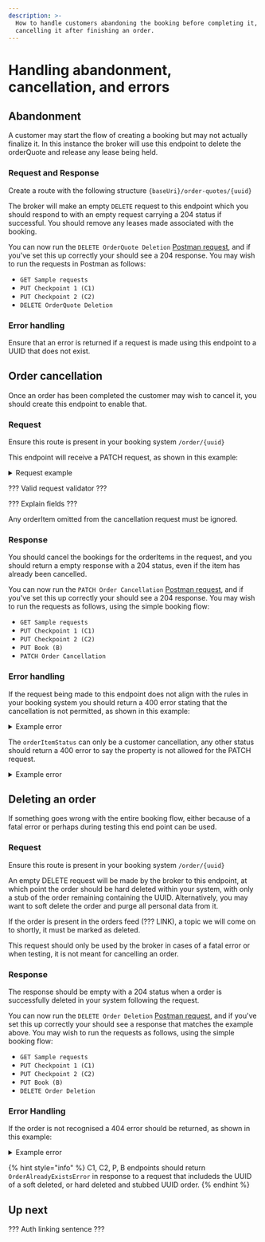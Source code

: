 ```yaml
---
description: >-
  How to handle customers abandoning the booking before completing it, or
  cancelling it after finishing an order.
---
```


# Handling abandonment, cancellation, and errors

## Abandonment

A customer may start the flow of creating a booking but may not actually finalize it. In this instance the broker will use this endpoint to delete the orderQuote and release any lease being held.

### Request and Response

Create a route with the following structure `{baseUri}/order-quotes/{uuid}`

The broker will make an empty `DELETE` request to this endpoint which you should respond to with an empty request carrying a 204 status if successful. You should remove any leases made associated with the booking.

You can now run the `DELETE OrderQuote Deletion` [Postman request](https://documenter.getpostman.com/view/21015180/Uz5DqdCf), and if you've set this up correctly your should see a 204 response. You may wish to run the requests in Postman as follows:

* `GET Sample requests`
* `PUT Checkpoint 1 (C1)`
* `PUT Checkpoint 2 (C2)`
* `DELETE OrderQuote Deletion`

### Error handling

Ensure that an error is returned if a request is made using this endpoint to a UUID that does not exist.

## Order cancellation

Once an order has been completed the customer may wish to cancel it, you should create this endpoint to enable that.

### Request

Ensure this route is present in your booking system `/order/{uuid}`

This endpoint will receive a PATCH request, as shown in this example:&#x20;

<details>

<summary>Request example</summary>

```
{
  "@context": "https://openactive.io/",
  "@type": "Order",
  "orderedItem": [
    {
      "@type": "OrderItem",
      "@id": "https://example.com/api/orders/e11429ea-467f-4270-ab62-e47368996fe8#/orderedItem/1234",
      "orderItemStatus": "https://openactive.io/CustomerCancelled"
    }
  ]
}
```

</details>

??? Valid request validator ???

??? Explain fields ???

Any orderItem omitted from the cancellation request must be ignored.

### Response

You should cancel the bookings for the orderItems in the request, and you should return a empty response with a 204 status, even if the item has already been cancelled.

You can now run the `PATCH Order Cancellation` [Postman request](https://documenter.getpostman.com/view/21015180/Uz5DqdCf), and if you've set this up correctly your should see a 204 response. You may wish to run the requests as follows, using the simple booking flow:&#x20;

* `GET Sample requests`
* `PUT Checkpoint 1 (C1)`
* `PUT Checkpoint 2 (C2)`
* `PUT Book (B)`
* `PATCH Order Cancellation`

### Error handling

If the request being made to this endpoint does not align with the rules in your booking system you should return a 400 error stating that the cancellation is not permitted, as shown in this example:&#x20;

<details>

<summary>Example error</summary>

```
{
  "@context": "https://openactive.io/",
  "@type": "CancellationNotPermittedError",
  "description": "The horse has already been fed, and cannot be put back in the box."
}
```

</details>

The `orderItemStatus` can only be a customer cancellation, any other status should return a 400 error to say the property is not allowed for the PATCH request.

<details>

<summary>Example error</summary>

```
{
  "@context": "https://openactive.io/",
  "@type": "PatchNotAllowedOnProperty",
  "description": "Only 'https://openactive.io/CustomerCancelled' is permitted for this property."
}
```

</details>

## Deleting an order

If something goes wrong with the entire booking flow, either because of a fatal error or perhaps during testing this end point can be used.

### Request

Ensure this route is present in your booking system `/order/{uuid}`

An empty DELETE request will be made by the broker to this endpoint, at which point the order should be hard deleted within your system, with only a stub of the order remaining containing the UUID. Alternatively, you may want to soft delete the order and purge all personal data from it.

If the order is present in the orders feed (??? LINK), a topic we will come on to shortly, it must be marked as deleted.&#x20;

This request should only be used by the broker in cases of a fatal error or when testing, it is not meant for cancelling an order.

### Response

The response should be empty with a 204 status when a order is successfully deleted in your system following the request.

You can now run the `DELETE Order Deletion` [Postman request](https://documenter.getpostman.com/view/21015180/Uz5DqdCf), and if you've set this up correctly your should see a response that matches the example above. You may wish to run the requests as follows, using the simple booking flow:&#x20;

* `GET Sample requests`
* `PUT Checkpoint 1 (C1)`
* `PUT Checkpoint 2 (C2)`
* `PUT Book (B)`
* `DELETE Order Deletion`

### Error Handling

If the order is not recognised a 404 error should be returned, as shown in this example:&#x20;

<details>

<summary>Example error</summary>

```
{
  "@context": "https://openactive.io/",
  "@type": "NotFoundError",
  "description": "This Order does not exist."
}
```

</details>

{% hint style="info" %}
C1, C2, P, B endpoints should return `OrderAlreadyExistsError` in response to a request that includeds the UUID of a soft deleted, or hard deleted and stubbed UUID order.
{% endhint %}

## Up next

??? Auth linking sentence ???

